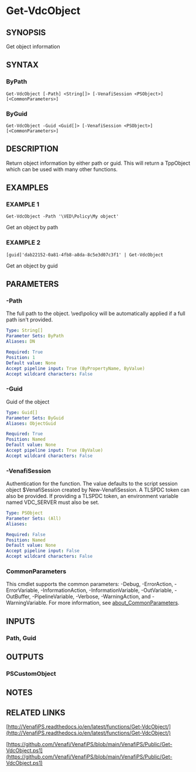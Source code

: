 # Get-VdcObject

## SYNOPSIS
Get object information

## SYNTAX

### ByPath
```
Get-VdcObject [-Path] <String[]> [-VenafiSession <PSObject>] [<CommonParameters>]
```

### ByGuid
```
Get-VdcObject -Guid <Guid[]> [-VenafiSession <PSObject>] [<CommonParameters>]
```

## DESCRIPTION
Return object information by either path or guid. 
This will return a TppObject which can be used with many other functions.

## EXAMPLES

### EXAMPLE 1
```
Get-VdcObject -Path '\VED\Policy\My object'
```

Get an object by path

### EXAMPLE 2
```
[guid]'dab22152-0a81-4fb8-a8da-8c5e3d07c3f1' | Get-VdcObject
```

Get an object by guid

## PARAMETERS

### -Path
The full path to the object.
\ved\policy will be automatically applied if a full path isn't provided.

```yaml
Type: String[]
Parameter Sets: ByPath
Aliases: DN

Required: True
Position: 1
Default value: None
Accept pipeline input: True (ByPropertyName, ByValue)
Accept wildcard characters: False
```

### -Guid
Guid of the object

```yaml
Type: Guid[]
Parameter Sets: ByGuid
Aliases: ObjectGuid

Required: True
Position: Named
Default value: None
Accept pipeline input: True (ByValue)
Accept wildcard characters: False
```

### -VenafiSession
Authentication for the function.
The value defaults to the script session object $VenafiSession created by New-VenafiSession.
A TLSPDC token can also be provided.
If providing a TLSPDC token, an environment variable named VDC_SERVER must also be set.

```yaml
Type: PSObject
Parameter Sets: (All)
Aliases:

Required: False
Position: Named
Default value: None
Accept pipeline input: False
Accept wildcard characters: False
```

### CommonParameters
This cmdlet supports the common parameters: -Debug, -ErrorAction, -ErrorVariable, -InformationAction, -InformationVariable, -OutVariable, -OutBuffer, -PipelineVariable, -Verbose, -WarningAction, and -WarningVariable. For more information, see [about_CommonParameters](http://go.microsoft.com/fwlink/?LinkID=113216).

## INPUTS

### Path, Guid
## OUTPUTS

### PSCustomObject
## NOTES

## RELATED LINKS

[http://VenafiPS.readthedocs.io/en/latest/functions/Get-VdcObject/](http://VenafiPS.readthedocs.io/en/latest/functions/Get-VdcObject/)

[https://github.com/Venafi/VenafiPS/blob/main/VenafiPS/Public/Get-VdcObject.ps1](https://github.com/Venafi/VenafiPS/blob/main/VenafiPS/Public/Get-VdcObject.ps1)

